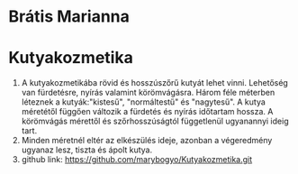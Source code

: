 # Brátis Marianna
# Kutyakozmetika

1. A kutyakozmetikába rövid és hosszúszőrű kutyát lehet vinni. Lehetőség van fürdetésre, nyírás valamint körömvágásra. Három féle méterben léteznek a kutyák:"kistesű", "normáltestű" és "nagytesű". A kutya méretétől függően változik a fürdetés és nyírás időtartam hossza. A körömvágás mérettől és szőrhosszúságtól függetlenül ugyanannyi ideig tart.
2. Minden méretnél eltér az elkészülés ideje, azonban a végeredmény ugyanaz lesz, tiszta és ápolt kutya.
3. github link: https://github.com/marybogyo/Kutyakozmetika.git
